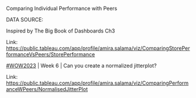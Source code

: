 Comparing Individual Performance with Peers

DATA SOURCE: 

Inspired by The Big Book of Dashboards Ch3

Link: https://public.tableau.com/app/profile/amira.salama/viz/ComparingStorePerformanceVsPeers/StorePerformance


[#WOW2023](https://workout-wednesday.com/2023w06tab/) | Week 6 | Can you create a normalized jitterplot?


Link: https://public.tableau.com/app/profile/amira.salama/viz/ComparingPerformanceWPeers/NormalisedJitterPlot
